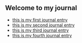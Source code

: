 ## Welcome to my journal

- [this is my first journal entry](entries/journal_1.md)
- [this is my second journal entry](entries/journal_2.md)
- [this is my third journal entry](entries/journal_3.md)
- [this is my fourth journal entry](entried/journal_4.md)
